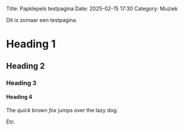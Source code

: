 Title: Papklepels testpagina
Date: 2025-02-15 17:30
Category: Muziek

Dit is zomaar een testpagina.

# Heading 1

## Heading 2

### Heading 3

#### Heading 4

The _quick_ brown *fox* jumps over the lazy dog.

Etc

